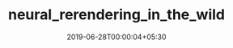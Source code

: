 ---
title: "neural_rerendering_in_the_wild"
date: 2019-06-28T00:00:04+05:30
type: "organisations"
org_name: "Google"
repo_desc: "NA"
repo_link: https://github.com/google/neural_rerendering_in_the_wild
---